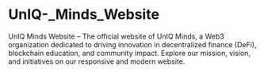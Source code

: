 # UnIQ-_Minds_Website
 UnIQ Minds Website – The official website of UnIQ Minds, a Web3 organization dedicated to driving innovation in decentralized finance (DeFi), blockchain education, and community impact. Explore our mission, vision, and initiatives on our responsive and modern website. 
